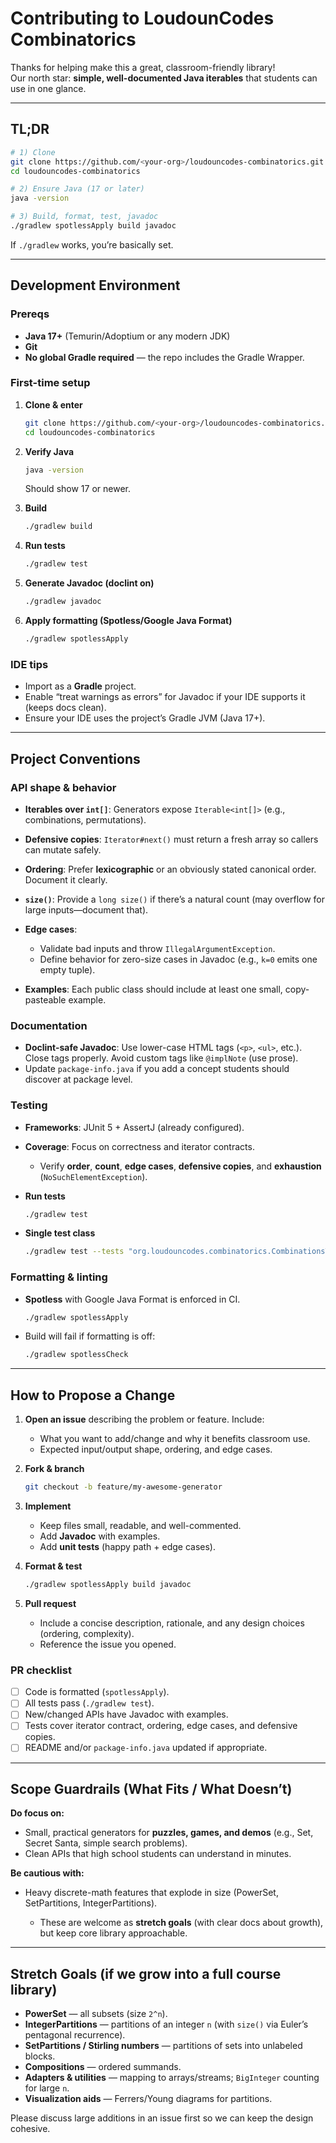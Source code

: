 # Contributing to LoudounCodes Combinatorics

Thanks for helping make this a great, classroom-friendly library!  
Our north star: **simple, well-documented Java iterables** that students can use in one glance.

---

## TL;DR

```bash
# 1) Clone
git clone https://github.com/<your-org>/loudouncodes-combinatorics.git
cd loudouncodes-combinatorics

# 2) Ensure Java (17 or later)
java -version

# 3) Build, format, test, javadoc
./gradlew spotlessApply build javadoc
````

If `./gradlew` works, you’re basically set.

---

## Development Environment

### Prereqs

* **Java 17+** (Temurin/Adoptium or any modern JDK)
* **Git**
* **No global Gradle required** — the repo includes the Gradle Wrapper.

### First-time setup

1. **Clone & enter**

   ```bash
   git clone https://github.com/<your-org>/loudouncodes-combinatorics.git
   cd loudouncodes-combinatorics
   ```
2. **Verify Java**

   ```bash
   java -version
   ```

   Should show 17 or newer.
3. **Build**

   ```bash
   ./gradlew build
   ```
4. **Run tests**

   ```bash
   ./gradlew test
   ```
5. **Generate Javadoc (doclint on)**

   ```bash
   ./gradlew javadoc
   ```
6. **Apply formatting (Spotless/Google Java Format)**

   ```bash
   ./gradlew spotlessApply
   ```

### IDE tips

* Import as a **Gradle** project.
* Enable “treat warnings as errors” for Javadoc if your IDE supports it (keeps docs clean).
* Ensure your IDE uses the project’s Gradle JVM (Java 17+).

---

## Project Conventions

### API shape & behavior

* **Iterables over `int[]`**: Generators expose `Iterable<int[]>` (e.g., combinations, permutations).
* **Defensive copies**: `Iterator#next()` must return a fresh array so callers can mutate safely.
* **Ordering**: Prefer **lexicographic** or an obviously stated canonical order. Document it clearly.
* **`size()`**: Provide a `long size()` if there’s a natural count (may overflow for large inputs—document that).
* **Edge cases**:

  * Validate bad inputs and throw `IllegalArgumentException`.
  * Define behavior for zero-size cases in Javadoc (e.g., `k=0` emits one empty tuple).
* **Examples**: Each public class should include at least one small, copy-pasteable example.

### Documentation

* **Doclint-safe Javadoc**: Use lower-case HTML tags (`<p>`, `<ul>`, etc.). Close tags properly. Avoid custom tags like `@implNote` (use prose).
* Update `package-info.java` if you add a concept students should discover at package level.

### Testing

* **Frameworks**: JUnit 5 + AssertJ (already configured).
* **Coverage**: Focus on correctness and iterator contracts.

  * Verify **order**, **count**, **edge cases**, **defensive copies**, and **exhaustion** (`NoSuchElementException`).
* **Run tests**

  ```bash
  ./gradlew test
  ```
* **Single test class**

  ```bash
  ./gradlew test --tests "org.loudouncodes.combinatorics.CombinationsTest"
  ```

### Formatting & linting

* **Spotless** with Google Java Format is enforced in CI.

  ```bash
  ./gradlew spotlessApply
  ```
* Build will fail if formatting is off:

  ```bash
  ./gradlew spotlessCheck
  ```

---

## How to Propose a Change

1. **Open an issue** describing the problem or feature. Include:

   * What you want to add/change and why it benefits classroom use.
   * Expected input/output shape, ordering, and edge cases.
2. **Fork & branch**

   ```bash
   git checkout -b feature/my-awesome-generator
   ```
3. **Implement**

   * Keep files small, readable, and well-commented.
   * Add **Javadoc** with examples.
   * Add **unit tests** (happy path + edge cases).
4. **Format & test**

   ```bash
   ./gradlew spotlessApply build javadoc
   ```
5. **Pull request**

   * Include a concise description, rationale, and any design choices (ordering, complexity).
   * Reference the issue you opened.

### PR checklist

* [ ] Code is formatted (`spotlessApply`).
* [ ] All tests pass (`./gradlew test`).
* [ ] New/changed APIs have Javadoc with examples.
* [ ] Tests cover iterator contract, ordering, edge cases, and defensive copies.
* [ ] README and/or `package-info.java` updated if appropriate.

---

## Scope Guardrails (What Fits / What Doesn’t)

**Do focus on:**

* Small, practical generators for **puzzles, games, and demos** (e.g., Set, Secret Santa, simple search problems).
* Clean APIs that high school students can understand in minutes.

**Be cautious with:**

* Heavy discrete-math features that explode in size (PowerSet, SetPartitions, IntegerPartitions).

  * These are welcome as **stretch goals** (with clear docs about growth), but keep core library approachable.

---

## Stretch Goals (if we grow into a full course library)

* **PowerSet** — all subsets (size `2^n`).
* **IntegerPartitions** — partitions of an integer `n` (with `size()` via Euler’s pentagonal recurrence).
* **SetPartitions / Stirling numbers** — partitions of sets into unlabeled blocks.
* **Compositions** — ordered summands.
* **Adapters & utilities** — mapping to arrays/streams; `BigInteger` counting for large `n`.
* **Visualization aids** — Ferrers/Young diagrams for partitions.

Please discuss large additions in an issue first so we can keep the design cohesive.

